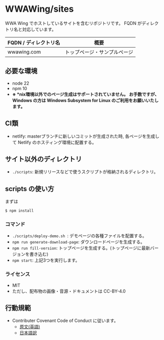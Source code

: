 WWAWing/sites
============

WWA Wing でホストしているサイトを含むリポジトリです。
FQDN がディレクトリ名と対応しています。

| FQDN / ディレクトリ名 | 概要 |
| --------------------- | ---- |
| wwawing.com           | トップページ・サンプルページ |


## 必要な環境
- node 22
- npm 10
- **※ \*nix環境以外でのページ生成はサポートされていません。 お手数ですが、Windows の方は Windows Subsystem for Linux のご利用をお願いいたします。**

## CI類
- netlify: masterブランチに新しいコミットが生成された時, 各ページを生成して Netlify のホスティング環境に配置する。

## サイト以外のディレクトリ
- `./scripts`: 新規リリースなどで使うスクリプトが格納されるディレクトリ。

## scripts の使い方
まずは

``` sh
$ npm install
```

### コマンド
- `./scripts/deploy-demo.sh `: デモページの各種ファイルを配置する。
- `npm run generate-download-page`: ダウンロードページを生成する。
- `npm run fill-version`: トップページを生成する。(トップページに最新バージョンを書き込む) 
- `npm start`: 上記3つを実行します。

### ライセンス
- MIT
- ただし、配布物の画像・音源・ドキュメントは CC-BY-4.0

## 行動規範
- Contributer Covenant Code of Conduct に従います。
  - [原文(英語)](./CODE_OF_CONDUCT.md)
  - [日本語訳](./CODE_OF_CONDUCT_ja.md)
